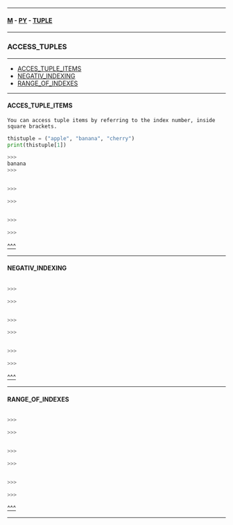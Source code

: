 
---

#### [M](https://github.com/ttltrk/TTT/blob/master/menu.md) - [PY](https://github.com/ttltrk/TTT/blob/master/PY/PY.md) - [TUPLE](https://github.com/ttltrk/TTT/blob/master/PY/ARRAYS/TUPLE/TUPLE.md)

---

### ACCESS_TUPLES

---

* [ACCES_TUPLE_ITEMS](#ACCES_TUPLE_ITEMS)
* [NEGATIV_INDEXING](#NEGATIV_INDEXING)
* [RANGE_OF_INDEXES](#RANGE_OF_INDEXES)

---

#### ACCES_TUPLE_ITEMS

```
You can access tuple items by referring to the index number, inside square brackets.
```

```py
thistuple = ("apple", "banana", "cherry")
print(thistuple[1])

>>>
banana
>>>
```

```py

>>>

>>>
```

```py

>>>

>>>
```

[^^^](#ACCESS_TUPLES)

---

#### NEGATIV_INDEXING

```py

>>>

>>>
```

```py

>>>

>>>
```

```py

>>>

>>>
```

[^^^](#ACCESS_TUPLES)

---

#### RANGE_OF_INDEXES

```py

>>>

>>>
```

```py

>>>

>>>
```

```py

>>>

>>>
```

[^^^](#ACCESS_TUPLES)

---
